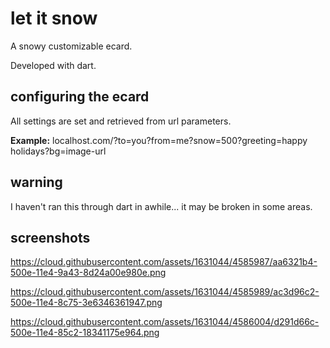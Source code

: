 # let it snow

A snowy customizable ecard.

Developed with dart.


## configuring the ecard

All settings are set and retrieved from url parameters.

**Example:** localhost.com/?to=you?from=me?snow=500?greeting=happy holidays?bg=image-url



## warning

I haven't ran this through dart in awhile... it may be broken in some areas.



## screenshots

https://cloud.githubusercontent.com/assets/1631044/4585987/aa6321b4-500e-11e4-9a43-8d24a00e980e.png

https://cloud.githubusercontent.com/assets/1631044/4585989/ac3d96c2-500e-11e4-8c75-3e6346361947.png

https://cloud.githubusercontent.com/assets/1631044/4586004/d291d66c-500e-11e4-85c2-18341175e964.png

